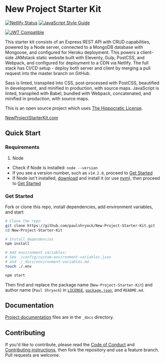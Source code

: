 # New Project Starter Kit

[![Netlify Status][netlify-deploy-badge]][netlify-deploys] [![JavaScript Style Guide][standard-badge]][standard]

[![JWT Compatible][jwt-compatible-badge]][jwt]

This starter kit consists of an Express REST API with CRUD capabilities, powered by a Node server, connected to a MongoDB database with Mongoose, and configured for Heroku deployment. This powers a client-side JAMstack static website built with Eleventy, Gulp, PostCSS, and Webpack, and configured for deployment to a CDN via Netlify. The full stack has CI/CD setup - deploy both server and client by merging a pull request into the master branch on GitHub.

Sass is linted, transpiled into CSS, post-processed with PostCSS, beautified in development, and minified in production, with source maps. JavaScript is linted, transpiled with Babel, bundled with Webpack, concatenated, and minified in production, with source maps.

This is an open source project which uses [The Hippocratic License][license].

[NewProjectStarterKit.com][npsk]

## Quick Start

### Requirements

1. Node
  - Check if Node is installed: `node --version`
  - If you see a version number, such as `v14.2.0`, proceed to [Get Started](#get-started)
  - If Node isn't installed, [download][node-download] and install it (or use [nvm][nvm]), then proceed to [Get Started](#get-started)

### Get Started

Fork or clone this repo, install dependencies, add environment variables, and start:

```bash
# Clone the repo
git clone https://github.com/paulshryock/New-Project-Starter-Kit.git
cd New-Project-Starter-Kit

# Install dependencies
npm install

# Add environment variables:
# See ./config/custom-environment-variables.json
# and ./_docs/environment-variables.md
touch ./.env

npm start
```

Then find and replace the package name (`New-Project-Starter-Kit`) and author name (`Paul Shryock`) in [`LICENSE`][license], [`package.json`][pkg], and `README.md`.

## Documentation

[Project documentation][docs] files are in the `_docs` directory.

## Contributing

If you'd like to contribute, please read the [Code of Conduct][code-of-conduct] and [Contributing instructions][contributing], then fork the repository and use a feature branch. Pull requests are welcome.

[netlify-deploy-badge]: https://api.netlify.com/api/v1/badges/4a56c891-9260-44a1-a4b6-6e9522bc37a8/deploy-status
[netlify-deploys]: https://app.netlify.com/sites/newprojectstarterkit/deploys
[standard-badge]: https://img.shields.io/badge/code_style-standard-brightgreen.svg
[standard]: https://standardjs.com
[jwt-compatible-badge]: https://jwt.io/img/badge-compatible.svg
[jwt]: https://jwt.io/
[npsk]: https://newprojectstarterkit.com/
[license]: https://firstdonoharm.dev/
[node-download]: https://nodejs.org/en/download/
[nvm]: https://github.com/nvm-sh/nvm
[pkg]: package.json
[docs]: https://docs.newprojectstarterkit.com/
[code-of-conduct]: blob/master/CODE_OF_CONDUCT.md
[contributing]: blob/master/CONTRIBUTING.md

